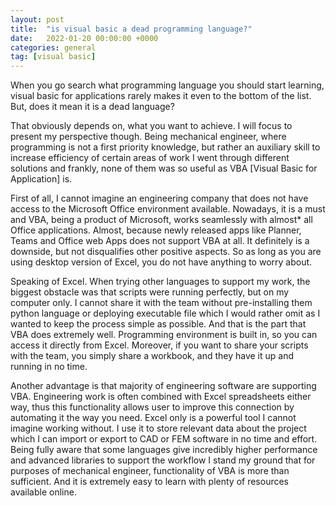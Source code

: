 ```yaml
---
layout: post
title:  "is visual basic a dead programming language?"
date:   2022-01-20 00:00:00 +0000
categories: general
tag: [visual basic]
---
```

When you go search what programming language you should start learning, visual basic for applications rarely makes it
even to the bottom of the list. But, does it mean it is a dead language?

That obviously depends on, what you want to achieve. I will focus to present my perspective though. Being mechanical 
engineer, where programming is not a first priority knowledge, but rather an auxiliary skill to increase efficiency of certain
areas of work I went through different solutions and frankly, none of them was so useful as VBA [Visual Basic for Application] is.<br>

First of all, I cannot imagine an engineering company that does not have access to the Microsoft Office environment available.
Nowadays, it is a must and VBA, being a product of Microsoft, works seamlessly with almost* all Office applications. Almost, 
because newly released apps like Planner, Teams and Office web Apps does not support VBA at all. It definitely is a downside, 
but not disqualifies other positive aspects. So as long as you are using desktop version of Excel, you do not have anything to 
worry about. 

Speaking of Excel. When trying other languages to support my work, the biggest obstacle was that scripts were running 
perfectly, but on my computer only. I cannot share it with the team without pre-installing them python language or deploying 
executable file which I would rather omit as I wanted to keep the process simple as possible. And that is the part that 
VBA does extremely well. Programming environment is built in, so you can access it directly from Excel. Moreover,
if you want to share your scripts with the team, you simply share a workbook, and they have it up and running in no time.

Another advantage is that majority of engineering software are supporting VBA. Engineering work is often combined with Excel
spreadsheets either way, thus this functionality allows user to improve this connection by automating it the way you need.
Excel only is a powerful tool I cannot imagine working without. I use it to store relevant data about the project which I 
can import or export to CAD or FEM software in no time and effort. <br>
Being fully aware that some languages give incredibly higher performance and advanced libraries to support the workflow I 
stand my ground that for purposes of mechanical engineer, functionality of VBA is more than sufficient. And it is extremely
easy to learn with plenty of resources available online.
